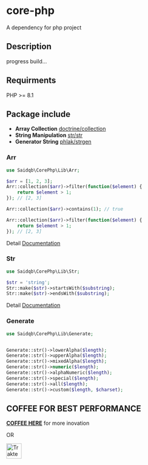 # core-php

A dependency for php project

## Description

progress build...

## Requirments

PHP >= 8.1

## Package include

- **Array Collection**  [doctrine/collection](https://www.doctrine-project.org/projects/collections.html)
- **String Manipulation**  [str/str](https://github.com/fe3dback/str?tab=readme-ov-file#functions-index)
- **Generator String**  [phlak/strgen](https://github.com/PHLAK/StrGen)

### Arr

```php
use Saidqb\CorePhp\Lib\Arr;

$arr = [1, 2, 3];
Arr::collection($arr)->filter(function($element) {
    return $element > 1;
}); // [2, 3]

Arr::collection($arr)->contains(1); // true

Arr::collection($arr)->filter(function($element) {
    return $element > 1;
}); // [2, 3]
```

Detail [Documentation](https://www.doctrine-project.org/projects/doctrine-collections/en/stable/index.html#collection-methods)

### Str

```php
use Saidqb\CorePhp\Lib\Str;

$str = 'string';
Str::make($str)->startsWith($substring);
Str::make($str)->endsWith($substring);
```
Detail [Documentation](https://github.com/fe3dback/str?tab=readme-ov-file#functions-index)


### Generate

```php
use Saidqb\CorePhp\Lib\Generate;


Generate::str()->lowerAlpha($length);
Generate::str()->upperAlpha($length);
Generate::str()->mixedAlpha($length);
Generate::str()->numeric($length);
Generate::str()->alphaNumeric($length);
Generate::str()->special($length);
Generate::str()->all($length);
Generate::str()->custom($length, $charset);
```


## COFFEE FOR BEST PERFORMANCE

**[COFFEE HERE](https://saidqb.github.io/coffee)** for more inovation

OR

<a href="https://trakteer.id/saidqb/tip" target="_blank"><img id="wse-buttons-preview" src="https://cdn.trakteer.id/images/embed/trbtn-red-1.png?date=18-11-2023" height="40" style="border:0px;height:40px;" alt="Trakteer Saya"></a>
